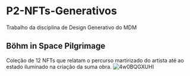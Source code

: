 # P2-NFTs-Generativos
Trabalho da disciplina de Design Generativo do MDM


## Böhm in Space Pilgrimage
Coleção de 12 NFTs que relatam o percurso martirizado do artista até ao estado iluminado na criação da suma obra.
![4w0BQGXUHI](https://github.com/jmartsdesign/P2-NFTs-Generativos/assets/57221659/fe942f9f-1add-4812-a618-ee27c5bf9a42)
